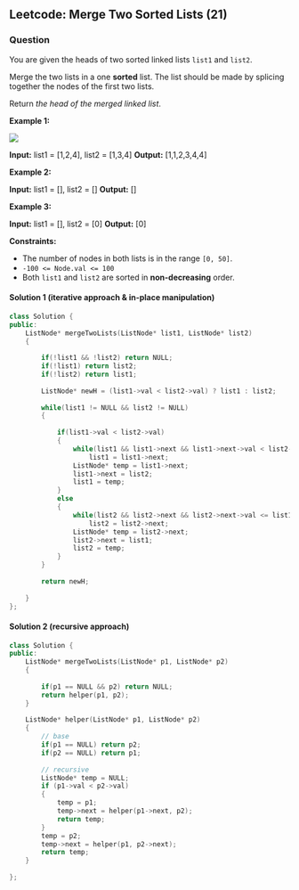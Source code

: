 
## Leetcode: Merge Two Sorted Lists (21)
### Question

You are given the heads of two sorted linked lists  `list1`  and  `list2`.

Merge the two lists in a one  **sorted**  list. The list should be made by splicing together the nodes of the first two lists.

Return  _the head of the merged linked list_.

**Example 1:**

![](https://assets.leetcode.com/uploads/2020/10/03/merge_ex1.jpg)

**Input:** list1 = [1,2,4], list2 = [1,3,4]
**Output:** [1,1,2,3,4,4]

**Example 2:**

**Input:** list1 = [], list2 = []
**Output:** []

**Example 3:**

**Input:** list1 = [], list2 = [0]
**Output:** [0]

**Constraints:**

-   The number of nodes in both lists is in the range  `[0, 50]`.
-   `-100 <= Node.val <= 100`
-   Both  `list1`  and  `list2`  are sorted in  **non-decreasing**  order.

#### Solution 1 (iterative approach & in-place manipulation)


``` cpp
class Solution {
public:
    ListNode* mergeTwoLists(ListNode* list1, ListNode* list2)
    {
        
        if(!list1 && !list2) return NULL;
        if(!list1) return list2;
        if(!list2) return list1;
        
        ListNode* newH = (list1->val < list2->val) ? list1 : list2;
        
        while(list1 != NULL && list2 != NULL)
        {
            
            if(list1->val < list2->val)
            {
                while(list1 && list1->next && list1->next->val < list2->val)
                    list1 = list1->next;
                ListNode* temp = list1->next;
                list1->next = list2;
                list1 = temp;
            }
            else
            {
                while(list2 && list2->next && list2->next->val <= list1->val)
                    list2 = list2->next;
                ListNode* temp = list2->next;
                list2->next = list1;
                list2 = temp;
            }
        }
        
        return newH;
        
    }
};
```


#### Solution 2 (recursive approach)


``` cpp
class Solution {
public:
    ListNode* mergeTwoLists(ListNode* p1, ListNode* p2)
    {
        
        if(p1 == NULL && p2) return NULL;
        return helper(p1, p2);
    }
    
    ListNode* helper(ListNode* p1, ListNode* p2)
    {
        // base
        if(p1 == NULL) return p2;
        if(p2 == NULL) return p1;
        
        // recursive
        ListNode* temp = NULL;
        if (p1->val < p2->val)
        {
            temp = p1;
            temp->next = helper(p1->next, p2);
            return temp;
        }
        temp = p2;
        temp->next = helper(p1, p2->next);
        return temp;
    }
    
};
```